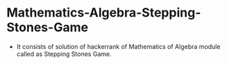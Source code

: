 # Mathematics-Algebra-Stepping-Stones-Game
- It consists of solution of hackerrank of Mathematics of Algebra module called as Stepping Stones Game.
